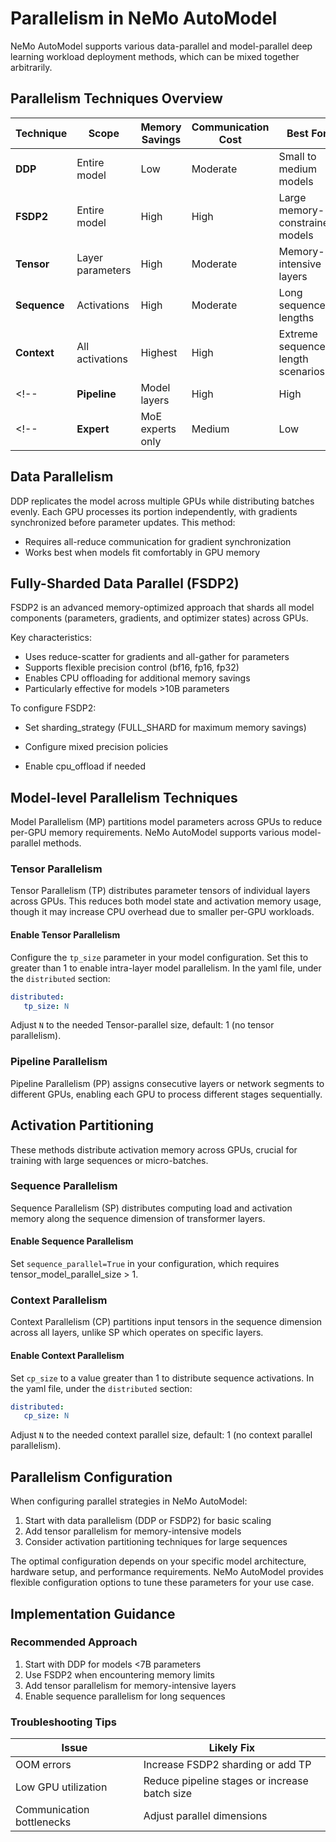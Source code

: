 # Parallelism in NeMo AutoModel

NeMo AutoModel supports various data-parallel and model-parallel deep learning workload deployment methods, which can be mixed together arbitrarily.

## Parallelism Techniques Overview

| Technique           | Scope               | Memory Savings | Communication Cost | Best For                          |
|---------------------|---------------------|----------------|--------------------|-----------------------------------|
| **DDP**            | Entire model        | Low            | Moderate           | Small to medium models            |
| **FSDP2**          | Entire model        | High           | High               | Large memory-constrained models   |
| **Tensor**         | Layer parameters    | High           | Moderate           | Memory-intensive layers           |
| **Sequence**       | Activations         | High           | Moderate           | Long sequence lengths             |
| **Context**        | All activations     | Highest        | High               | Extreme sequence length scenarios |
<!-- | **Pipeline**       | Model layers        | High           | High               | Models with many layers           | -->
<!-- | **Expert**         | MoE experts only    | Medium         | Low                | Mixture-of-Experts models         | -->


## Data Parallelism

DDP replicates the model across multiple GPUs while distributing batches evenly. Each GPU processes its portion independently, with gradients synchronized before parameter updates. This method:

* Requires all-reduce communication for gradient synchronization
* Works best when models fit comfortably in GPU memory

## Fully-Sharded Data Parallel (FSDP2)
FSDP2 is an advanced memory-optimized approach that shards all model components
(parameters, gradients, and optimizer states) across GPUs.

Key characteristics:
* Uses reduce-scatter for gradients and all-gather for parameters
* Supports flexible precision control (bf16, fp16, fp32)
* Enables CPU offloading for additional memory savings
* Particularly effective for models >10B parameters

To configure FSDP2:

* Set sharding_strategy (FULL_SHARD for maximum memory savings)

* Configure mixed precision policies

* Enable cpu_offload if needed



<!-- 
### Distributed Data Parallelism

Distributed Data Parallelism (DDP) keeps model copies consistent by synchronizing parameter gradients across data-parallel GPUs before each parameter update. It sums gradients of all model copies using all-reduce communication collectives.

### Distributed Optimizer

The distributed optimizer is a memory-optimized data-parallel method that shards optimizer states and high-precision master parameters across GPUs instead of replicating them. It uses reduce-scatter for gradients and all-gather for parameters, reducing memory requirements for large-scale training.

#### Enable Data Parallelism

In NeMo AutoModel, DDP is the default parallel deployment method. The total number of GPUs corresponds to the size of the DP group.

### Fully Sharded Data Parallel (FSDP2)

FSDP2 is an advanced data parallelism technique that shards model parameters, gradients, and optimizer states across all GPUs. It offers:

- Memory efficiency by only keeping needed shards on each GPU
- Flexible precision control for parameters and gradients
- Overlapping computation and communication

#### Enable FSDP2

To enable FSDP2 in NeMo AutoModel:

1. Set the strategy to FSDP2 in your training configuration
2. Configure sharding strategy (FULL_SHARD, SHARD_GRAD_OP, etc.)
3. Set mixed precision policies
4. Configure CPU offload if needed

Example configuration options:
- `sharding_strategy`: FULL_SHARD, SHARD_GRAD_OP, or NO_SHARD
- `mixed_precision`: Policy for parameter, buffer, and reduction precision
- `cpu_offload`: Offload parameters and gradients to CPU
- `backward_prefetch`: Control backward prefetching strategy

FSDP2 is particularly effective for very large models where memory constraints are critical. -->

## Model-level Parallelism Techniques

Model Parallelism (MP) partitions model parameters across GPUs to reduce per-GPU memory requirements. NeMo AutoModel supports various model-parallel methods.

### Tensor Parallelism

Tensor Parallelism (TP) distributes parameter tensors of individual layers across GPUs. This reduces both model state and activation memory usage, though it may increase CPU overhead due to smaller per-GPU workloads.

#### Enable Tensor Parallelism

Configure the `tp_size` parameter in your model configuration. Set this to greater than 1 to enable intra-layer model parallelism.
In the yaml file, under the `distributed` section:
```yaml
distributed:
   tp_size: N
```
Adjust `N` to the needed Tensor-parallel size, default: 1 (no tensor parallelism).

### Pipeline Parallelism

Pipeline Parallelism (PP) assigns consecutive layers or network segments to different GPUs, enabling each GPU to process different stages sequentially.
<!-- 
#### Enable Pipeline Parallelism

Set the `pipeline_model_parallel_size` parameter to a value greater than 1 to distribute layers across GPUs.

#### Interleaved Pipeline Schedule

This schedule divides computation on each GPU into multiple subsets of layers (model chunks) to minimize pipeline bubbles. 

### Expert Parallelism

Expert Parallelism (EP) distributes experts of an MoE model across GPUs, affecting only expert layers while leaving other layers unchanged.

#### Enable Expert Parallelism

Set `expert_model_parallel_size` in your configuration. The number of experts should be divisible by this value.
-->

## Activation Partitioning

These methods distribute activation memory across GPUs, crucial for training with large sequences or micro-batches.

### Sequence Parallelism

Sequence Parallelism (SP) distributes computing load and activation memory along the sequence dimension of transformer layers.

#### Enable Sequence Parallelism

Set `sequence_parallel=True` in your configuration, which requires tensor_model_parallel_size > 1.

### Context Parallelism

Context Parallelism (CP) partitions input tensors in the sequence dimension across all layers, unlike SP which operates on specific layers.

#### Enable Context Parallelism

Set `cp_size` to a value greater than 1 to distribute sequence activations. In the yaml file, under the `distributed` section:
```yaml
distributed:
   cp_size: N
```
Adjust `N` to the needed context parallel size, default: 1 (no context parallel parallelism).

## Parallelism Configuration

When configuring parallel strategies in NeMo AutoModel:

1. Start with data parallelism (DDP or FSDP2) for basic scaling
2. Add tensor parallelism for memory-intensive models
3. Consider activation partitioning techniques for large sequences
<!-- 4. Use pipeline parallelism for models with many layers -->
<!-- 5. For MoE models, configure expert parallelism appropriately -->

The optimal configuration depends on your specific model architecture, hardware setup, and performance requirements. NeMo AutoModel provides flexible configuration options to tune these parameters for your use case.

## Implementation Guidance
### Recommended Approach
1. Start with DDP for models <7B parameters
2. Use FSDP2 when encountering memory limits
3. Add tensor parallelism for memory-intensive layers
4. Enable sequence parallelism for long sequences
<!-- 4. Implement pipeline parallelism for very deep models -->

### Troubleshooting Tips
| Issue                     | Likely Fix                                     |
|---------------------------|------------------------------------------------|
| OOM errors                | Increase FSDP2 sharding or add TP              |
| Low GPU utilization       | Reduce pipeline stages or increase batch size  |
| Communication bottlenecks | Adjust parallel dimensions                     |
